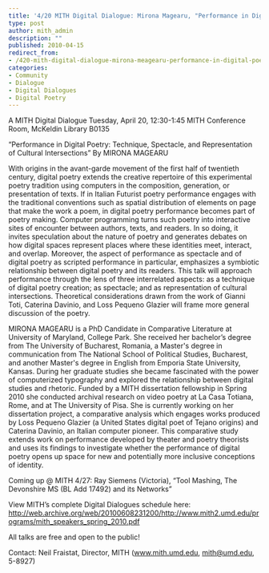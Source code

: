 ```yaml
---
title: '4/20 MITH Digital Dialogue: Mirona Magearu, "Performance in Digital Poetry: Technique, Spectacle, and Representation of Cultural Intersections"'
type: post
author: mith_admin
description: ""
published: 2010-04-15
redirect_from: 
- /420-mith-digital-dialogue-mirona-meagearu-performance-in-digital-poetry-technique-spectacle-and-representation-of-cultural-intersections/
categories:
- Community
- Dialogue
- Digital Dialogues
- Digital Poetry
---
```

A MITH Digital Dialogue Tuesday, April 20, 12:30-1:45 MITH Conference Room, McKeldin Library B0135

“Performance in Digital Poetry: Technique, Spectacle, and Representation of Cultural Intersections” By MIRONA MAGEARU

With origins in the avant-garde movement of the first half of twentieth century, digital poetry extends the creative repertoire of this experimental poetry tradition using computers in the composition, generation, or presentation of texts. If in Italian Futurist poetry performance engages with the traditional conventions such as spatial distribution of elements on page that make the work a poem, in digital poetry performance becomes part of poetry making. Computer programming turns such poetry into interactive sites of encounter between authors, texts, and readers. In so doing, it invites speculation about the nature of poetry and generates debates on how digital spaces represent places where these identities meet, interact, and overlap. Moreover, the aspect of performance as spectacle and of digital poetry as scripted performance in particular, emphasizes a symbiotic relationship between digital poetry and its readers. This talk will approach performance through the lens of three interrelated aspects: as a technique of digital poetry creation; as spectacle; and as representation of cultural intersections. Theoretical considerations drawn from the work of Gianni Toti, Caterina Davinio, and Loss Pequeno Glazier will frame more general discussion of the poetry.

MIRONA MAGEARU is a PhD Candidate in Comparative Literature at University of Maryland, College Park. She received her bachelor’s degree from The University of Bucharest, Romania, a Master's degree in communication from The National School of Political Studies, Bucharest, and another Master's degree in English from Emporia State University, Kansas. During her graduate studies she became fascinated with the power of computerized typography and explored the relationship between digital studies and rhetoric. Funded by a MITH dissertation fellowship in Spring 2010 she conducted archival research on video poetry at La Casa Totiana, Rome, and at The University of Pisa. She is currently working on her dissertation project, a comparative analysis which engages works produced by Loss Pequeno Glazier (a United States digital poet of Tejano origins) and Caterina Davinio, an Italian computer pioneer. This comparative study extends work on performance developed by theater and poetry theorists and uses its findings to investigate whether the performance of digital poetry opens up space for new and potentially more inclusive conceptions of identity.

Coming up @ MITH 4/27: Ray Siemens (Victoria), “Tool Mashing, The Devonshire MS (BL Add 17492) and its Networks”

View MITH’s complete Digital Dialogues schedule here: http://web.archive.org/web/20100608231200/http://www.mith2.umd.edu/programs/mith_speakers_spring_2010.pdf

All talks are free and open to the public!

Contact: Neil Fraistat, Director, MITH (www.mith.umd.edu, mith@umd.edu, 5-8927)
